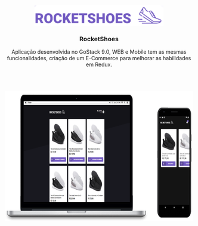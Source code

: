 <p align="center">
  <p align="center">
  <img src="./.github/logo.png" alt="Logo">
   </p>
  <h3 align="center">RocketShoes</h3>
  <p align="center">
  Aplicação desenvolvida no GoStack 9.0, WEB e Mobile tem as mesmas funcionalidades, criação de um E-Commerce para melhorar as habilidades em Redux.
  </p>
  <br/>
  <br/>
  <p align="center">
  <a href="https://github.com/gmass0n/gobarber">
    <img src="./.github/web-mobile.png" alt="Main" height="350">
  </a>
  </p>
</p>
